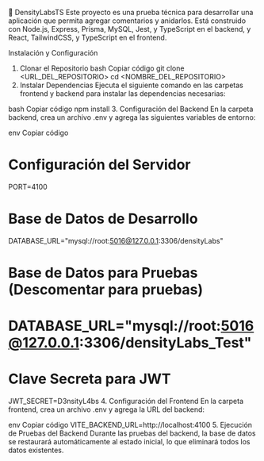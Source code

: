 🚀 DensityLabsTS
Este proyecto es una prueba técnica para desarrollar una aplicación que permita agregar comentarios y anidarlos. Está construido con Node.js, Express, Prisma, MySQL, Jest, y TypeScript en el backend, y React, TailwindCSS, y TypeScript en el frontend.

Instalación y Configuración

1. Clonar el Repositorio
   bash
   Copiar código
   git clone <URL_DEL_REPOSITORIO>
   cd <NOMBRE_DEL_REPOSITORIO>
2. Instalar Dependencias
   Ejecuta el siguiente comando en las carpetas frontend y backend para instalar las dependencias necesarias:

bash
Copiar código
npm install 3. Configuración del Backend
En la carpeta backend, crea un archivo .env y agrega las siguientes variables de entorno:

env
Copiar código

# Configuración del Servidor

PORT=4100

# Base de Datos de Desarrollo

DATABASE_URL="mysql://root:5016@127.0.0.1:3306/densityLabs"

# Base de Datos para Pruebas (Descomentar para pruebas)

# DATABASE_URL="mysql://root:5016@127.0.0.1:3306/densityLabs_Test"

# Clave Secreta para JWT

JWT_SECRET=D3nsityL4bs 4. Configuración del Frontend
En la carpeta frontend, crea un archivo .env y agrega la URL del backend:

env
Copiar código
VITE_BACKEND_URL=http://localhost:4100 5. Ejecución de Pruebas del Backend
Durante las pruebas del backend, la base de datos se restaurará automáticamente al estado inicial, lo que eliminará todos los datos existentes.

